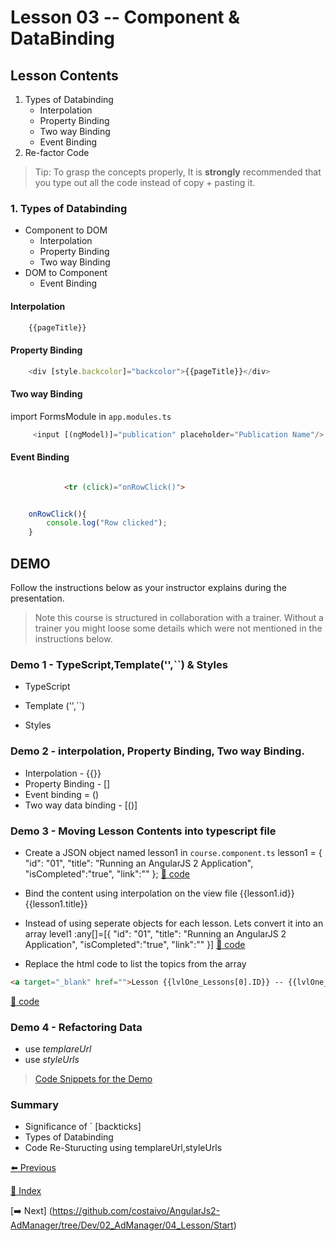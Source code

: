 # Lesson 03 -- Component & DataBinding

## Lesson Contents

1. Types of Databinding
    * Interpolation
    * Property Binding
    * Two way Binding
    * Event Binding
1. Re-factor Code

> Tip: To grasp the concepts properly, It is **strongly** recommended that you type out all the code instead of copy + pasting it. 

### 1. Types of Databinding

* Component to DOM
  * Interpolation
  * Property Binding
  * Two way Binding
* DOM to Component
  * Event Binding


#### Interpolation

``` typescript
    {{pageTitle}}
```

#### Property Binding

``` typescript
    <div [style.backcolor]="backcolor">{{pageTitle}}</div>
```

#### Two way Binding

import FormsModule in `app.modules.ts`

``` typescript
     <input [(ngModel)]="publication" placeholder="Publication Name"/>
```

#### Event Binding


``` html

            <tr (click)="onRowClick()">
```

``` typescript

    onRowClick(){
        console.log("Row clicked");
    }
 ```

## DEMO

Follow the instructions below as your instructor explains during the presentation. 

> Note this course is structured in collaboration with a trainer. Without a trainer you might loose some details which were not mentioned in the instructions below. 

### **Demo 1** - TypeScript,Template('',``) & Styles

* TypeScript

* Template ('',``)
* Styles

### **Demo 2** - interpolation, Property Binding,  Two way Binding.

* Interpolation - {{}}
* Property Binding - []
* Event binding = ()
* Two way data binding - [()]


### **Demo 3** - Moving Lesson Contents into typescript file

* Create a JSON object named lesson1 in `course.component.ts`
 lesson1 = {
      "id": "01",
      "title": "Running an AngularJS 2 Application",
      "isCompleted":"true",
      "link":""
    };
[:memo: code](https://gist.github.com/costaivo/d4bf4a2497064de1b5aea5c313eff974#file-json-lesson-object)

* Bind the content using interpolation on the view file
{{lesson1.id}} {{lesson1.title}}

* Instead of using seperate objects for each lesson. Lets convert it into an array
level1 :any[]=[{
      "id": "01",
      "title": "Running an AngularJS 2 Application",
      "isCompleted":"true",
      "link":""
    }]
[:memo: code](https://gist.github.com/costaivo/d4bf4a2497064de1b5aea5c313eff974#file-json-lesson-array)

* Replace the html code to list the topics from the array

 ``` HTML
 <a target="_blank" href="">Lesson {{lvlOne_Lessons[0].ID}} -- {{lvlOne_Lessons[0].title}}</a>
 ```
 
 [:memo: code](https://gist.github.com/costaivo/d4bf4a2497064de1b5aea5c313eff974#file-html-course-component-html)
    
### **Demo 4** - Refactoring Data

* use _templareUrl_
* use _styleUrls_

> [Code Snippets for the Demo](https://gist.github.com/costaivo/896941f7ef08fe0a7cc671bd95ac3e1f)

### Summary


* Significance of ` [backticks]
* Types of Databinding
* Code Re-Sturucting using templareUrl,styleUrls


[:arrow_left: Previous](<https://github.com/costaivo/AngularJs2-AdManager/tree/Dev/02_AdManager/02_Lesson/Start>)


[:1234: Index](<https://github.com/costaivo/AdManagerUI-AngularJs2/tree/Dev>)

[:arrow_right: Next] (<https://github.com/costaivo/AngularJs2-AdManager/tree/Dev/02_AdManager/04_Lesson/Start>)


